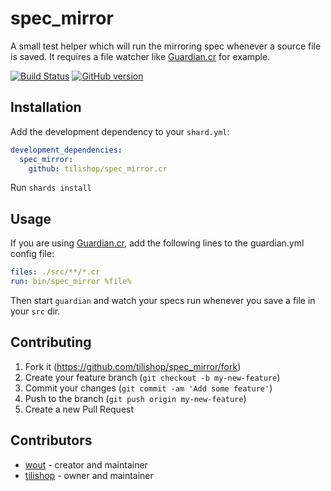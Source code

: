 # spec_mirror

A small test helper which will run the mirroring spec whenever a source file 
is saved. It requires a file watcher like [Guardian.cr](https://github.com/f/guardian) for example.

[![Build Status](https://travis-ci.org/tilishop/spec_mirror.cr.svg?branch=master)](https://travis-ci.org/tilishop/spec_mirror.cr)
[![GitHub version](https://badge.fury.io/gh/tilishop%2Fspec_mirror.cr.svg)](https://badge.fury.io/gh/tilishop%2Fspec_mirror.cr)

## Installation

Add the development dependency to your `shard.yml`:

```yaml
development_dependencies:
  spec_mirror:
    github: tilishop/spec_mirror.cr
```

Run `shards install`

## Usage

If you are using [Guardian.cr](https://github.com/f/guardian), add the following
lines to the guardian.yml config file:

```yaml
files: ./src/**/*.cr
run: bin/spec_mirror %file%
```

Then start `guardian` and watch your specs run whenever you save a file in your
`src` dir.

## Contributing

1. Fork it (<https://github.com/tilishop/spec_mirror/fork>)
2. Create your feature branch (`git checkout -b my-new-feature`)
3. Commit your changes (`git commit -am 'Add some feature'`)
4. Push to the branch (`git push origin my-new-feature`)
5. Create a new Pull Request

## Contributors

- [wout](https://github.com/wout) - creator and maintainer
- [tilishop](https://github.com/tilishop) - owner and maintainer
